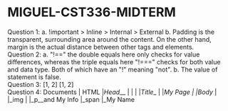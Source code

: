 # MIGUEL-CST336-MIDTERM

Question 1: 
  a. !important > Inline > Internal > External
  b. Padding is the transparent, surrounding area around the content. On the other hand, margin is the actual distance between    other tags and elements. <br>
Question 2:
  a. "!==" the double equals here only checks for value differences, whereas the triple equals here "!===" checks for both        value and data type. Both of which have an "!" meaning "not".
  b. The value of statement is false. <br>
 Question 3:
  [1, 2]
  [1, 2] <br>
 Question 4:
  Documents
    |
   HTML
    |_Head___
    |        |
    |        |_Title__
    |                 |_My Page
    |
    |_Body__
            |
            |_img
            |
            |_p__and My Info
              |_span
                    |_My Name
                
                
    
